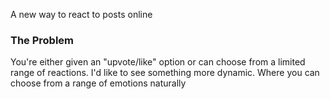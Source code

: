 A new way to react to posts online

### The Problem

You're either given an "upvote/like" option or can choose from a limited range of reactions. I'd like to see something more dynamic. Where you can choose from a range of emotions naturally

